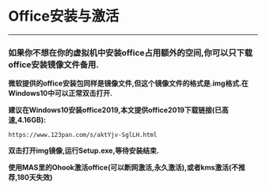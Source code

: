 # Office安装与激活

____

### 如果你不想在你的虚拟机中安装office占用额外的空间,你可以只下载office安装镜像文件备用.

  **微软提供的office安装包同样是镜像文件,但这个镜像文件的格式是.img格式.在Windows10中可以正常双击打开.**

  **建议在Windows10安装office2019,本文提供office2019下载链接(已高速,4.16GB):**

    https://www.123pan.com/s/aktYjv-SglLH.html

  **双击打开img镜像,运行Setup.exe,等待安装结束.**

  **使用MAS里的Ohook激活office(可以断网激活,永久激活),或者kms激活(不推荐,180天失效)**


